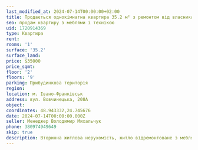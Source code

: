 ```yaml
---
last_modified_at: 2024-07-14T00:00:00+02:00
title: Продається однокімнатна квартира 35.2 м² з ремонтом від власника на Вовчинецькій
seo: продам квартиру з меблями і технікою
uid: 1720914369
type: Квартира
rent:
rooms: '1'
surface: '35.2'
surface_land:
price: $35000
price_sqmt:
floor: '2'
floors: '9'
parking: Прибудинкова територія
region:
location: м. Івано-Франківськ
address: вул. Вовчинецька, 208А
object:
coordinates: 48.943332,24.745676
date: 2024-07-14T00:00:00.000Z
seller: Менеджер Володимир Михальчук
phone: 380974949649
skip: true
description: Вторинна житлова нерухомість, житло відремонтоване з меблями і технікою, придатне і готове для проживання
---
```

